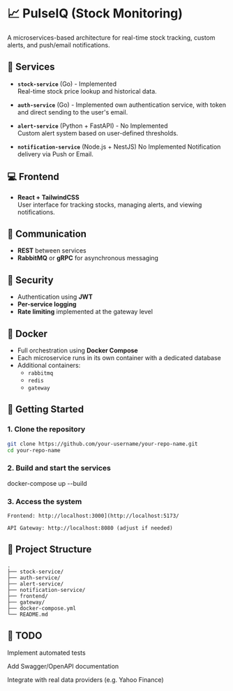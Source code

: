 # 📈 PulseIQ (Stock Monitoring)

A microservices-based architecture for real-time stock tracking, custom alerts, and push/email notifications.

## 🧩 Services

- **`stock-service`** (Go) - Implemented  
  Real-time stock price lookup and historical data.

- **`auth-service`** (Go) - Implemented
  own authentication service, with token and direct sending to the user's email.

- **`alert-service`** (Python + FastAPI) - No Implemented  
  Custom alert system based on user-defined thresholds.

- **`notification-service`** (Node.js + NestJS)  No Implemented
  Notification delivery via Push or Email.

## 💻 Frontend

- **React + TailwindCSS**  
  User interface for tracking stocks, managing alerts, and viewing notifications.

## 🔗 Communication

- **REST** between services  
- **RabbitMQ** or **gRPC** for asynchronous messaging

## 🔐 Security

- Authentication using **JWT**
- **Per-service logging**
- **Rate limiting** implemented at the gateway level

## 🐳 Docker

- Full orchestration using **Docker Compose**
- Each microservice runs in its own container with a dedicated database
- Additional containers:
  - `rabbitmq`
  - `redis`
  - `gateway`

## 🚀 Getting Started

### 1. Clone the repository

```bash
git clone https://github.com/your-username/your-repo-name.git
cd your-repo-name
```

### 2. Build and start the services

docker-compose up --build

### 3. Access the system

    Frontend: http://localhost:3000](http://localhost:5173/

    API Gateway: http://localhost:8080 (adjust if needed)

## 📁 Project Structure

```
.
├── stock-service/
├── auth-service/
├── alert-service/
├── notification-service/
├── frontend/
├── gateway/
├── docker-compose.yml
└── README.md
```

## 📌 TODO

Implement automated tests

Add Swagger/OpenAPI documentation

Integrate with real data providers (e.g. Yahoo Finance)
